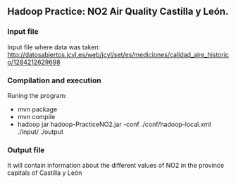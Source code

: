 ## Hadoop Practice: NO2 Air Quality Castilla y León.

### Input file
Input file where data was taken: http://datosabiertos.jcyl.es/web/jcyl/set/es/mediciones/calidad_aire_historico/1284212629698

### Compilation and execution
Runing the program: 
  - mvn package
  - mvn compile
  - hadoop jar hadoop-PracticeNO2.jar -conf ./conf/hadoop-local.xml ./input/ ./output
  
### Output file
It will contain information about the different values of NO2 in the province capitals of Castilla y León
